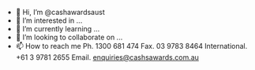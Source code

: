 - 👋 Hi, I’m @cashawardsaust
- 👀 I’m interested in ...
- 🌱 I’m currently learning ...
- 💞️ I’m looking to collaborate on ...
- 📫 How to reach me Ph. 1300 681 474
Fax. 03 9783 8464
International. +61 3 9781 2655
Email. enquiries@cashsawards.com.au

<!---
cashawardsaust/cashawardsaust is a ✨ special ✨ repository because its `README.md` (this file) appears on your GitHub profile.
You can click the Preview link to take a look at your changes.
--->
